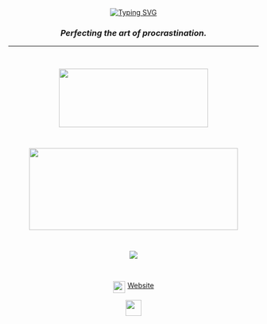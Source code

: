 <div align=center>
	<a href="https://git.io/typing-svg"><img src="https://readme-typing-svg.herokuapp.com?font=Fira+Code&pause=50&color=2DD4BF&center=true&vCenter=true&width=600&height=100&lines=Hello+there!;I'm+Cossale+%F0%9F%91%8B" alt="Typing SVG" /></a>
</div>

<h3 align="center"><i>Perfecting the art of procrastination.</i></h3>
<hr>

&nbsp;
<!-- GitHub Streak -->
<div align=center style="margin-bottom: 25px;">
  <a href=http://github-readme-streak-stats.herokuapp.com/demo >
    <img width=300 height=118 src="https://github-readme-streak-stats.herokuapp.com/?user=Aunali321&background=0000&border=0000&stroke=aaa&ring=059669&fire=10b981&currStreakLabel=10b981&currStreakNum=4a9e90&sideLabels=10b981&sideNums=4a9e90&dates=aaa" />
  </a>
</div>

<br />

<!-- GitHub Stats -->
<div align=center >
  <a href=https://github.com/anuraghazra/github-readme-stats >
    <img width=420 height=165 src="https://github-readme-stats.vercel.app/api?username=Aunali321&bg_color=0000&text_color=aaa&title_color=10b981&icon_color=10b981&show_icons=true&border_color=aaa&border_radius=16" />
  </a>
</div>

<br />

<p align="center" style="margin-top: 25px;">
	<img src="https://skillicons.dev/icons?i=flutter,dart,svelte,ts,nodejs,tailwindcss,kotlin,php" />
</p>

&nbsp;

  <p align="center" style="display: flex; justify-content: center;">
    <img style="margin-right: 5px;" src="https://auna.li/_app/immutable/assets/personal_logo.bb6729f7.png" height="24" width="24">
    <a style href="https://auna.li/">Website</a>
  </p>


<p align="center"><img src="https://komarev.com/ghpvc/?username=Aunali321&style=for-the-badge&color=10b981" style="height:32px;">  </p>


